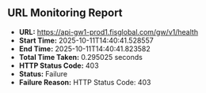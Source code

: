 ## URL Monitoring Report

- **URL:** https://api-gw1-prod1.fisglobal.com/gw/v1/health
- **Start Time:** 2025-10-11T14:40:41.528557
- **End Time:** 2025-10-11T14:40:41.823582
- **Total Time Taken:** 0.295025 seconds
- **HTTP Status Code:** 403
- **Status:** Failure
- **Failure Reason:** HTTP Status Code: 403
